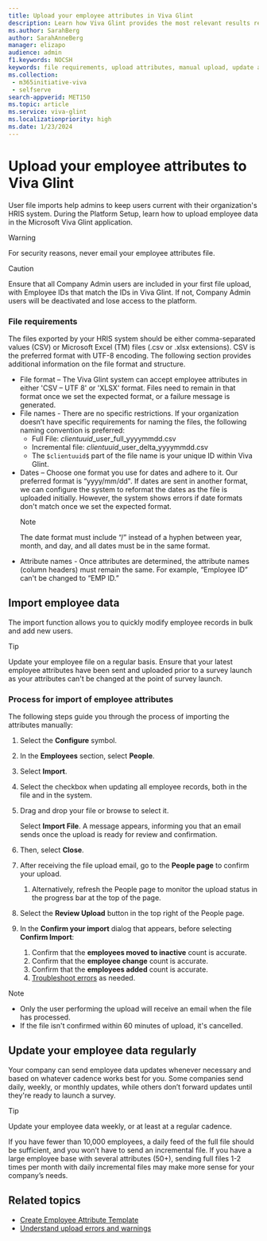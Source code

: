 ```yaml
---
title: Upload your employee attributes in Viva Glint
description: Learn how Viva Glint provides the most relevant results reporting when employee attributes are uploaded on a regular cadence.
ms.author: SarahBerg
author: SarahAnneBerg
manager: elizapo
audience: admin
f1.keywords: NOCSH
keywords: file requirements, upload attributes, manual upload, update attributes, Employee Attribute File
ms.collection: 
 - m365initiative-viva
 - selfserve
search-appverid: MET150
ms.topic: article
ms.service: viva-glint
ms.localizationpriority: high
ms.date: 1/23/2024
---
```


# Upload your employee attributes to Viva Glint

User file imports help admins to keep users current with their organization's HRIS system. During the Platform Setup, learn how to upload employee data in the Microsoft Viva Glint application.

>[!WARNING]
> For security reasons, never email your employee attributes file.

> [!CAUTION]
> Ensure that all Company Admin users are included in your first file upload, with Employee IDs that match the IDs in Viva Glint. If not, Company Admin users will be deactivated and lose access to the platform.

### File requirements

The files exported by your HRIS system should be either comma-separated values (CSV) or Microsoft Excel (TM) files (.csv or .xlsx extensions). CSV is the preferred format with UTF-8 encoding. The following section provides additional information on the file format and structure.

- File format – The Viva Glint system can accept employee attributes in either 'CSV – UTF 8' or 'XLSX' format. Files need to remain in that format once we set the expected format, or a failure message is generated.
- File names - There are no specific restrictions. If your organization doesn’t have specific requirements for naming the files, the following naming convention is preferred:
  - Full File: $clientuuid$_user_full_yyyymmdd.csv
  - Incremental file: $clientuuid$_user_delta_yyyymmdd.csv
  - The `$clientuuid$` part of the file name is your unique ID within Viva Glint.
- Dates – Choose one format you use for dates and adhere to it. Our preferred format is “yyyy/mm/dd". If dates are sent in another format, we can configure the system to reformat the dates as the file is uploaded initially. However, the system shows errors if date formats don't match once we set the expected format.
    > [!NOTE]
    > The date format must include “/” instead of a hyphen between year, month, and day, and all dates must be in the same format.
- Attribute names - Once attributes are determined, the attribute names (column headers) must remain the same. For example, “Employee ID” can't be changed to “EMP ID.”

## Import employee data

The import function allows you to quickly modify employee records in bulk and add new users.

> [!TIP]
> Update your employee file on a regular basis. Ensure that your latest employee attributes have been sent and uploaded prior to a survey launch as your attributes can't be changed at the point of survey launch.

### Process for import of employee attributes

The following steps guide you through the process of importing the attributes manually: 

1. Select the **Configure** symbol. 
2. In the **Employees** section, select **People**.
3. Select **Import**.
4. Select the checkbox when updating all employee records, both in the file and in the system. 
5. Drag and drop your file or browse to select it. 

    Select **Import File**. A message appears, informing you that an email sends once the upload is ready for review and confirmation.
6. Then, select **Close**.
7. After receiving the file upload email, go to the **People page** to confirm your upload.
   1. Alternatively, refresh the People page to monitor the upload status in the progress bar at the top of the page.
8. Select the **Review Upload** button in the top right of the People page.
9. In the **Confirm your import** dialog that appears, before selecting **Confirm Import**:
   1. Confirm that the **employees moved to inactive** count is accurate.
   2. Confirm that the **employee change** count is accurate.
   3. Confirm that the **employees added** count is accurate.
   1. [Troubleshoot errors](https://go.microsoft.com/fwlink/?linkid=2230863) as needed.

> [!NOTE]
> - Only the user performing the upload will receive an email when the file has processed.
> - If the file isn't confirmed within 60 minutes of upload, it's cancelled.

## Update your employee data regularly

Your company can send employee data updates whenever necessary and based on whatever cadence works best for you. Some companies send daily, weekly, or monthly updates, while others don’t forward updates until they're ready to launch a survey. 

> [!TIP]
> Update your employee data weekly, or at least at a regular cadence. 
>
> If you have fewer than 10,000 employees, a daily feed of the full file should be sufficient, and you won’t have to send an incremental file. If you have a large employee base with several attributes (50+), sending full files 1-2 times per month with daily incremental files may make more sense for your company’s needs.

## Related topics

- [Create Employee Attribute Template](create-employee-attribute-template.md)
- [Understand upload errors and warnings](https://go.microsoft.com/fwlink/?linkid=2230863)
